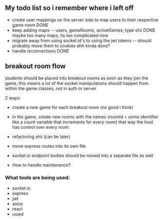 ## My todo list so i remember where i left off

- create user mappings on the server side to map users to their respective game room DONE
- keep adding maps -- users, gameRooms, activeGames, type shii DONE maybe too many maps, its too complicated now
- migrate away from using socket.id's to using the jwt tokens -- should probably move them to cookies ehh kinda done?
- handle reconnections DONE

## breakout room flow

students should be placed into breakout rooms as soon as they join the game, this means a lot of the socket manipulations should happen from within the game classes, not in auth or server

2 ways:

- create a new game for each breakout room (no good i think)
- in the game, create new rooms with the names (roomId + some identifier like a count variable that increments for every room) that way the host has control over every room

- refactoring shii (can be later)
- move express routes into its own file
- socket.io endpoint bodies should be moved into a separate file as well

- How to handle maintenence?

### What tools are being used:

- socket.io
- express
- jwt
- axios
- react
- uuied
